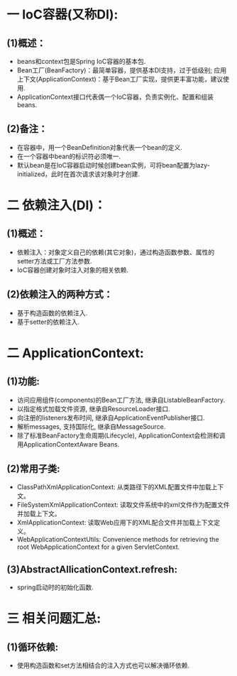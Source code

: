 # 一  IoC容器(又称DI): 
## (1)概述：
- beans和context包是Spring IoC容器的基本包.
- Bean工厂(BeanFactory)：最简单容器，提供基本DI支持，过于低级别; 应用上下文(ApplicationContext)：基于Bean工厂实现，提供更丰富功能，建议使用.
- ApplicationContext接口代表偶一个IoC容器，负责实例化、配置和组装beans.

## (2)备注：
- 在容器中，用一个BeanDefinition对象代表一个bean的定义.
- 在一个容器中bean的标识符必须唯一.
- 默认bean是在IoC容器启动时候创建bean实例，可将bean配置为lazy-initialized，此时在首次请求该对象时才创建.

# 二 依赖注入(DI)： 
## (1)概述： 
- 依赖注入：对象定义自己的依赖(其它对象)，通过构造函数参数、属性的setter方法或工厂方法参数.
- IoC容器创建对象时注入对象的相关依赖.

## (2)依赖注入的两种方式：
- 基于构造函数的依赖注入.
- 基于setter的依赖注入.

# 二 ApplicationContext:
## (1)功能:
- 访问应用组件(components)的Bean工厂方法, 继承自ListableBeanFactory.
- 以指定格式加载文件资源, 继承自ResourceLoader接口.
- 向注册的listeners发布时间, 继承自ApplicationEventPublisher接口.
- 解析messages, 支持国际化, 继承自MessageSource.
- 除了标准BeanFactory生命周期(Lifecycle), ApplicationContext会检测和调用ApplicationContextAware Beans.

## (2)常用子类:
- ClassPathXmlApplicationContext: 从类路径下的XML配置文件中加载上下文。
- FileSystemXmlApplicationContext: 读取文件系统中的xml文件作为配置文件并加载上下文。
- XmlApplicationContext: 读取Web应用下的XML配合文件并加载上下文定义。
- WebApplicationContextUtils: Convenience methods for retrieving the root WebApplicationContext for a given ServletContext.

## (3)AbstractAllicationContext.refresh:
- spring启动时的初始化函数.

# 三 相关问题汇总:
## (1)循环依赖:
- 使用构造函数和set方法相结合的注入方式也可以解决循环依赖.
